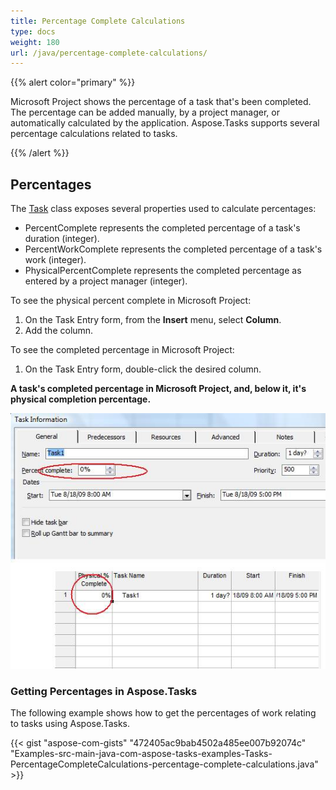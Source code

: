 ```yaml
---
title: Percentage Complete Calculations
type: docs
weight: 180
url: /java/percentage-complete-calculations/
---
```


{{% alert color="primary" %}} 

Microsoft Project shows the percentage of a task that's been completed. The percentage can be added manually, by a project manager, or automatically calculated by the application. Aspose.Tasks supports several percentage calculations related to tasks.

{{% /alert %}} 
## **Percentages**
The [Task](https://apireference.aspose.com/tasks/java/com.aspose.tasks/Task/) class exposes several properties used to calculate percentages:

- PercentComplete represents the completed percentage of a task's duration (integer).
- PercentWorkComplete represents the completed percentage of a task's work (integer).
- PhysicalPercentComplete represents the completed percentage as entered by a project manager (integer).

To see the physical percent complete in Microsoft Project:

1. On the Task Entry form, from the **Insert** menu, select **Column**.
1. Add the column.

To see the completed percentage in Microsoft Project:

1. On the Task Entry form, double-click the desired column.


**A task's completed percentage in Microsoft Project, and, below it, it's physical completion percentage.** 

![todo:image_alt_text](percentage-complete-calculations_1.png)
### **Getting Percentages in Aspose.Tasks**
The following example shows how to get the percentages of work relating to tasks using Aspose.Tasks.

{{< gist "aspose-com-gists" "472405ac9bab4502a485ee007b92074c" "Examples-src-main-java-com-aspose-tasks-examples-Tasks-PercentageCompleteCalculations-percentage-complete-calculations.java" >}}
